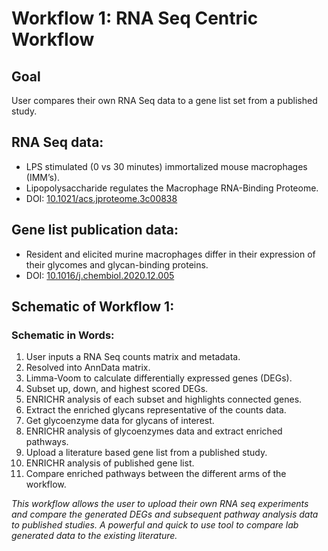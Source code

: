 # Workflow 1: RNA Seq Centric Workflow

## Goal
User compares their own RNA Seq data to a gene list set from a published study.

## RNA Seq data:
- LPS stimulated (0 vs 30 minutes) immortalized mouse macrophages (IMM’s).
- Lipopolysaccharide regulates the Macrophage RNA-Binding Proteome.
- DOI: [10.1021/acs.jproteome.3c00838](https://doi.org/10.1021/acs.jproteome.3c00838)

## Gene list publication data: 
- Resident and elicited murine macrophages differ in their expression of their glycomes and glycan-binding proteins.
- DOI: [10.1016/j.chembiol.2020.12.005](https://doi.org/10.1016/j.chembiol.2020.12.005)

## Schematic of Workflow 1:

### Schematic in Words:
1. User inputs a RNA Seq counts matrix and metadata.
2. Resolved into AnnData matrix.
3. Limma-Voom to calculate differentially expressed genes (DEGs).
4. Subset up, down, and highest scored DEGs.
5. ENRICHR analysis of each subset and highlights connected genes.
6. Extract the enriched glycans representative of the counts data.
7. Get glycoenzyme data for glycans of interest.
8. ENRICHR analysis of glycoenzymes data and extract enriched pathways.
9. Upload a literature based gene list from a published study.
10. ENRICHR analysis of published gene list.
11. Compare enriched pathways between the different arms of the workflow.

*This workflow allows the user to upload their own RNA seq experiments and compare the generated DEGs and subsequent pathway analysis data to published studies. A powerful and quick to use tool to compare lab generated data to the existing literature.*
